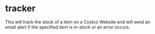 # tracker

This will track the stock of a item on a Costco Website and will send an email alert if the specified item is in-stock or an error occurs.
